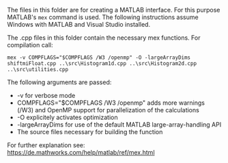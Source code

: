 The files in this folder are for creating a MATLAB interface. For this purpose MATLAB's `mex` command is used.
The following instructions assume Windows with MATLAB and Visual Studio installed. 

The .cpp files in this folder contain the necessary mex functions. For compilation call:

```
mex -v COMPFLAGS="$COMPFLAGS /W3 /openmp" -O -largeArrayDims shiftmiFloat.cpp ..\src\Histogram1d.cpp ..\src\Histogram2d.cpp ..\src\utilities.cpp
```

The following arguments are passed:
* -v for verbose mode
* COMPFLAGS="$COMPFLAGS /W3 /openmp" adds more warnings (/W3) and OpenMP support for parallelization of the calculations
* -O explicitely activates optimization
* -largeArrayDims for use of the default MATLAB large-array-handling API
* The source files necessary for building the function

For further explanation see: <https://de.mathworks.com/help/matlab/ref/mex.html>
